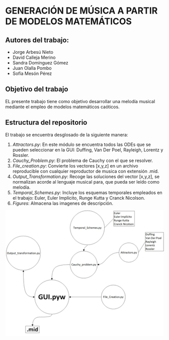 # GENERACIÓN DE MÚSICA A PARTIR DE MODELOS MATEMÁTICOS

## Autores del trabajo: 
 * Jorge Arbesú Nieto
 * David Calleja Merino
 * Sandra Domínguez Gómez
 * Juan Olalla Pombo
 * Sofía Mesón Pérez 

## Objetivo del trabajo

EL presente trabajo tiene como objetivo desarrollar una melodía musical mediante el empleo de modelos matemáticos caóticos.

## Estructura del repositorio

El trabajo se encuentra desglosado de la siguiente manera:

1) *Attractors.py*: En este módulo se encuentra todos las ODEs que se pueden seleccionar en la GUI: Duffing, Van Der Poel, Rayleigh, Lorentz y Rossler.
2) *Cauchy_Problem.py*: El problema de Cauchy con el que se resolver.
3) *File_creation.py*: Convierte los vectores [x,y,z] en un archivo reproducible con cualquier reproductor de musica con extensión .mid.
4) *Output_Transformation.py*: Recoge las soluciones del vector [x,y,z], se normalizan acorde al lenguaje musical para, que pueda ser leído como melodía.
5) *Temporal_Schemes.py*: Incluye los esquemas temporales empleados en el trabajo: Euler, Euler Implícito, Runge Kutta y Cranck Nicolson.
6) *Figures*:  Almacena las imagenes de descripción.


![](/Diagram_M7.png)


